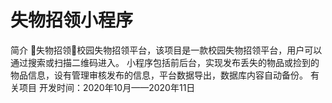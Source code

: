 # 失物招领小程序

简介
🌟失物招领🌟校园失物招领平台，该项目是一款校园失物招领平台，用户可以通过搜索或扫描二维码进入。 小程序包括前后台，实现发布丢失的物品或捡到的物品信息，设有管理审核发布的信息，平台数据导出，数据库内容自动备份。
有关项目
开发时间：2020年10月——2020年11日

